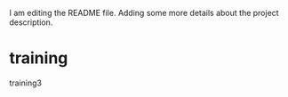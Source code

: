 I am editing the README file. Adding some more details about the project description. 
# training
training3
